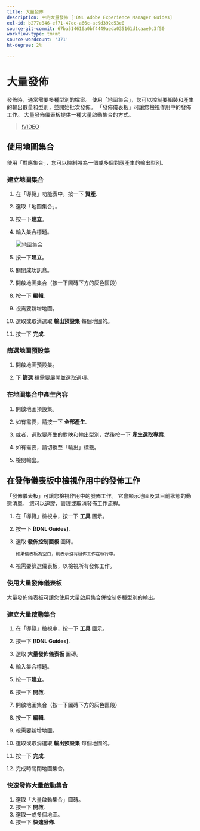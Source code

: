 ```yaml
---
title: 大量發佈
description: 中的大量發佈 [!DNL Adobe Experience Manager Guides]
exl-id: b277e846-ef71-47ec-a66c-ac9d392d53e0
source-git-commit: 67ba514616a0bf4449aeda035161d1caae0c3f50
workflow-type: tm+mt
source-wordcount: '371'
ht-degree: 2%

---
```


# 大量發佈

發佈時，通常需要多種型別的檔案。 使用「地圖集合」，您可以控制要組裝和產生的輸出數量和型別，並開始批次發佈。 「發佈儀表板」可讓您檢視作用中的發佈工作。 大量發佈儀表板提供一種大量啟動集合的方式。

>[!VIDEO](https://video.tv.adobe.com/v/338985?quality=12&learn=on)

## 使用地圖集合

使用「對應集合」，您可以控制將為一個或多個對應產生的輸出型別。

### 建立地圖集合

1. 在「導覽」功能表中，按一下 **資產**.

1. 選取「地圖集合」。

1. 按一下&#x200B;**建立**。

1. 輸入集合標題。

   ![地圖集合](images/map-collection.png)

1. 按一下&#x200B;**建立**。
1. 關閉成功訊息。

1. 開啟地圖集合（按一下圖磚下方的灰色區段）

1. 按一下 **編輯**.

1. 視需要新增地圖。

1. 選取或取消選取 **輸出預設集** 每個地圖的。
1. 按一下 **完成**.

### 篩選地圖預設集

1. 開啟地圖預設集。

1. 下 **篩選** 視需要展開並選取選項。

### 在地圖集合中產生內容

1. 開啟地圖預設集。

1. 如有需要，請按一下 **全部產生**.

1. 或者，選取要產生的對映和輸出型別，然後按一下 **產生選取專案**.

1. 如有需要，請切換至「輸出」標籤。

1. 檢閱輸出。

## 在發佈儀表板中檢視作用中的發佈工作

「發佈儀表板」可讓您檢視作用中的發佈工作。 它會顯示地圖及其目前狀態的動態清單。 您可以追蹤、管理或取消發佈工作流程。

1. 在「導覽」檢視中，按一下 **工具** 圖示。

1. 按一下 **[!DNL Guides]**.

1. 選取 **發佈控制面板** 圖磚。

       如果儀表板為空白，則表示沒有發佈工作在執行中。
       
   
1. 視需要篩選儀表板，以檢視所有發佈工作。

### 使用大量發佈儀表板

大量發佈儀表板可讓您使用大量啟用集合併控制多種型別的輸出。

### 建立大量啟動集合

1. 在「導覽」檢視中，按一下 **工具** 圖示。

1. 按一下 **[!DNL Guides]**.

1. 選取 **大量發佈儀表板** 圖磚。

1. 輸入集合標題。

1. 按一下&#x200B;**建立**。

1. 按一下 **開啟**.

1. 開啟地圖集合（按一下圖磚下方的灰色區段）

1. 按一下 **編輯**.

1. 視需要新增地圖。

1. 選取或取消選取 **輸出預設集** 每個地圖的。
1. 按一下 **完成**.
1. 完成時關閉地圖集合。

### 快速發佈大量啟動集合

1. 選取「大量啟動集合」圖磚。
1. 按一下 **開啟**.
1. 選取一或多個地圖。
1. 按一下 **快速發佈**.
